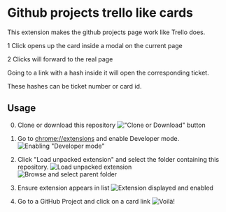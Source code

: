 # Github projects trello like cards

This extension makes the github projects page work like Trello does.

1 Click opens up the card inside a modal on the current page

2 Clicks will forward to the real page

Going to a link with a hash inside it will open the corresponding ticket.

These hashes can be ticket number or card id.


## Usage

0. Clone or download this repository
!["Clone or Download" button](https://i.imgur.com/5oKbwF6.png)

1. Go to [chrome://extensions](chrome://extensions) and enable Developer mode.
![Enabling "Developer mode"](https://i.imgur.com/fJol7q4.png)

2. Click "Load unpacked extension" and select the folder containing this repository.
![Load unpacked extension](https://i.imgur.com/NSKaeWK.png)
![Browse and select parent folder](https://i.imgur.com/3DU9QSU.png)

3. Ensure extension appears in list
![Extension displayed and enabled](https://i.imgur.com/yVyMMAG.png)

4. Go to a GitHub Project and click on a card link
![Voilà!](https://i.imgur.com/1P83e6I.png)
